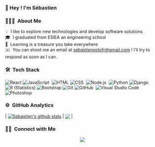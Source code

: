 ### 👋 Hey ! I'm Sébastien 

### 👨🏻‍💻 &nbsp;About Me

💡 &nbsp;I like to explore new technologies and develop software solutions \
🎓 &nbsp;I graduated from ESIEA an engineering school\
💬 &nbsp;Learning is a treasure you take everywhere\
✉️ &nbsp;You can shoot me an email at sebastiensotofr@gmail.com ! I'll try to respond as soon as I can.

### 🛠 &nbsp;Tech Stack
![React](https://img.shields.io/badge/-React-05122A?style=flat&logo=react)&nbsp;![JavaScript](https://img.shields.io/badge/-JavaScript-05122A?style=flat&logo=javascript)&nbsp;
![HTML](https://img.shields.io/badge/-HTML-05122A?style=flat&logo=HTML5)&nbsp;![CSS](https://img.shields.io/badge/-CSS-05122A?style=flat&logo=CSS3&logoColor=1572B6)&nbsp;
![Node.js](https://img.shields.io/badge/-Node.js-05122A?style=flat&logo=node.js)&nbsp;
![Python](https://img.shields.io/badge/-Python-05122A?style=flat&logo=python)&nbsp;![Django](https://img.shields.io/badge/-Django-05122A?style=flat&logo=django&logoColor=092E20)&nbsp;
![R (Statistics)](https://img.shields.io/badge/-R-05122A?style=flat&logo=R&logoColor=276DC3)
![Bootstrap](https://img.shields.io/badge/-Bootstrap-05122A?style=flat&logo=bootstrap&logoColor=563D7C)
![Git](https://img.shields.io/badge/-Git-05122A?style=flat&logo=git)&nbsp;![GitHub](https://img.shields.io/badge/-GitHub-05122A?style=flat&logo=github)&nbsp;
![Visual Studio Code](https://img.shields.io/badge/-Visual%20Studio%20Code-05122A?style=flat&logo=visual-studio-code&logoColor=007ACC)&nbsp;
![Photoshop](https://img.shields.io/badge/-Photoshop-05122A?style=flat&logo=adobe-photoshop)&nbsp;


### ⚙️ &nbsp;GitHub Analytics

| <a href="https://github.com/sebastienlb94/github-readme-stats"><img align="center" src="https://github-readme-stats.vercel.app/api?username=sebastienlb94&show_icons=true&include_all_commits=true&theme=buefy&hide_border=true" alt="Sebastien's github stats" /></a> | <a href="https://github.com/sebastienlb94/github-readme-stats"><img align="center" src="https://github-readme-stats.vercel.app/api/top-langs/?username=sebastienlb94&layout=compact&theme=buefy&hide_border=true" /></a> |

### 🤝🏻 &nbsp;Connect with Me

<p align="center">
<a href="https://www.linkedin.com/in/sebastien-soto-766648183/"><img src="https://img.shields.io/badge/-Sebastien%20Soto-0077B5?style=flat&logo=Linkedin&logoColor=white"/>
</p>

